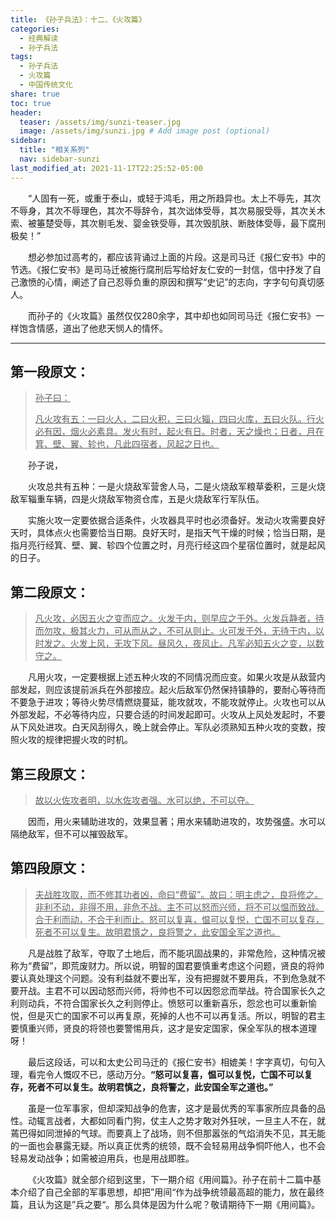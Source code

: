 ```yaml
---
title: 《孙子兵法》：十二、《火攻篇》
categories:
  - 经典解读
  - 孙子兵法
tags: 
  - 孙子兵法
  - 火攻篇
  - 中国传统文化
share: true
toc: true
header:
  teaser: /assets/img/sunzi-teaser.jpg
  image: /assets/img/sunzi.jpg # Add image post (optional)
sidebar:
  title: "相关系列"
  nav: sidebar-sunzi
last_modified_at: 2021-11-17T22:25:52-05:00
---
```




&emsp;&emsp;“人固有一死，或重于泰山，或轻于鸿毛，用之所趋异也。太上不辱先，其次不辱身，其次不辱理色，其次不辱辞令，其次诎体受辱，其次易服受辱，其次关木索、被箠楚受辱，其次剔毛发、婴金铁受辱，其次毁肌肤、断肢体受辱，最下腐刑极矣！”

&emsp;&emsp;想必参加过高考的，都应该背诵过上面的片段。这是司马迁《报仁安书》中的节选。《报仁安书》是司马迁被施行腐刑后写给好友仁安的一封信，信中抒发了自己激愤的心情，阐述了自己忍辱负重的原因和撰写“史记”的志向，字字句句真切感人。

&emsp;&emsp;而孙子的《火攻篇》虽然仅仅280余字，其中却也如同司马迁《报仁安书》一样饱含情感，道出了他悲天悯人的情怀。

---

## 第一段原文：

> <u>孙子曰：</u>
>
> <u>凡火攻有五：一曰火人，二曰火积，三曰火辎，四曰火库，五曰火队。行火必有因，烟火必素具。发火有时，起火有日。时者，天之燥也；日者，月在箕、壁、翼、轸也，凡此四宿者，风起之日也。</u>

&emsp;&emsp;孙子说，

&emsp;&emsp;火攻总共有五种：一是火烧敌军营舍人马，二是火烧敌军粮草委积，三是火烧敌军辎重车辆，四是火烧敌军物资仓库，五是火烧敌军行军队伍。

&emsp;&emsp;实施火攻一定要依据合适条件，火攻器具平时也必须备好。发动火攻需要良好天时，具体点火也需要恰当日期。良好天时，是指天气干燥的时候；恰当日期，是指月亮行经箕、壁、翼、轸四个位置之时，月亮行经这四个星宿位置时，就是起风的日子。

## 第二段原文：

> <u>凡火攻，必因五火之变而应之。火发于内，则早应之于外。火发兵静者，待而勿攻，极其火力，可从而从之，不可从则止。火可发于外，无待于内，以时发之。火发上风，无攻下风。昼风久，夜风止。凡军必知五火之变，以数守之。</u>

&emsp;&emsp;凡用火攻，一定要根据上述五种火攻的不同情况而应变。如果火攻是从敌营内部发起，则应该提前派兵在外部接应。起火后敌军仍然保持镇静的，要耐心等待而不要急于进攻；等待火势尽情燃烧蔓延，能攻就攻，不能攻就停止。火攻也可以从外部发起，不必等待内应，只要合适的时间发起即可。火攻从上风处发起时，不要从下风处进攻。白天风刮得久，晚上就会停止。军队必须熟知五种火攻的变数，按照火攻的规律把握火攻的时机。

## 第三段原文：

> <u>故以火佐攻者明，以水佐攻者强。水可以绝，不可以夺。</u>

&emsp;&emsp;因而，用火来辅助进攻的，效果显著；用水来辅助进攻的，攻势强盛。水可以隔绝敌军，但不可以摧毁敌军。

## 第四段原文：

> <u>夫战胜攻取，而不修其功者凶，命曰“费留”。故曰：明主虑之，良将修之。非利不动，非得不用，非危不战。主不可以怒而兴师，将不可以愠而致战。合于利而动，不合于利而止。怒可以复喜，愠可以复悦，亡国不可以复存，死者不可以复生。故明君慎之，良将警之，此安国全军之道也。</u>

&emsp;&emsp;凡是战胜了敌军，夺取了土地后，而不能巩固战果的，非常危险，这种情况被称为“费留”，即荒废财力。所以说，明智的国君要慎重考虑这个问题，贤良的将帅要认真处理这个问题。没有利益就不要出军，没有把握就不要用兵，不到危急就不要开战。主君不可以因动怒而兴师，将帅也不可以因怨忿而举战。符合国家长久之利则动兵，不符合国家长久之利则停止。愤怒可以重新喜乐，怨忿也可以重新愉悦，但是灭亡的国家不可以再复原，死掉的人也不可以再复活。所以，明智的君主要慎重兴师，贤良的将领也要警惕用兵，这才是安定国家，保全军队的根本道理呀！

&emsp;&emsp;最后这段话，可以和太史公司马迁的《报仁安书》相媲美！字字真切，句句入理，看完令人慨叹不已，感动万分。**“怒可以复喜，愠可以复悦，亡国不可以复存，死者不可以复生。故明君慎之，良将警之，此安国全军之道也。”**

&emsp;&emsp;虽是一位军事家，但却深知战争的危害，这才是最优秀的军事家所应具备的品性。动辄言战者，大都如同看门狗，仗主人之势才敢对外狂吠，一旦主人不在，就蔫巴得如同泄掉的气球。而要真上了战场，则不但那嚣张的气焰消失不见，其无能的一面也会暴露无疑。所以真正优秀的统领，既不会轻易用战争恫吓他人，也不会轻易发动战争；如需被迫用兵，也是用战即胜。



&emsp;&emsp;《火攻篇》就全部介绍到这里，下一期介绍《用间篇》。孙子在前十二篇中基本介绍了自己全部的军事思想，却把”用间“作为战争统领最高超的能力，放在最终篇，且认为这是”兵之要“。那么具体是因为什么呢？敬请期待下一期《用间篇》。

